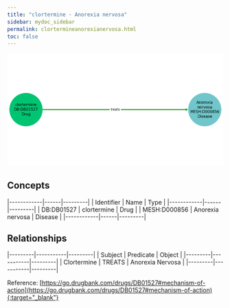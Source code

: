 ```yaml
---
title: "clortermine - Anorexia nervosa"
sidebar: mydoc_sidebar
permalink: clortermineanorexianervosa.html
toc: false 
---
```


![Path Visualization](/images/clortermineanorexianervosa.png)

## Concepts

|------------|------|---------|
| Identifier | Name | Type    |
|------------|------|---------|
| DB:DB01527 | clortermine | Drug |
| MESH:D000856 | Anorexia nervosa | Disease |
|------------|------|---------|

## Relationships

|---------|-----------|---------|
| Subject | Predicate | Object  |
|---------|-----------|---------|
| Clortermine | TREATS | Anorexia Nervosa |
|---------|-----------|---------|

Reference: [https://go.drugbank.com/drugs/DB01527#mechanism-of-action](https://go.drugbank.com/drugs/DB01527#mechanism-of-action){:target="_blank"}